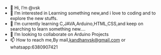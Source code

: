 - 👋 Hi, I’m @vsk
- 👀 I’m interested in Learning something new,and i love to coding and to explore the new stuffs.
- 🌱 I’m currently learning C,JAVA,Arduino,HTML,CSS,and keep on searching to learn something new....
- 💞️ I’m looking to collaborate on Arduino Projects
- 📫 How to reach me,By mail,kandhanvsk@gmail.com or whatsapp:6380907421

<!---
vskandhu/vskandhu is a ✨ special ✨ repository because its `README.md` (this file) appears on your GitHub profile.
You can click the Preview link to take a look at your changes.
--->
